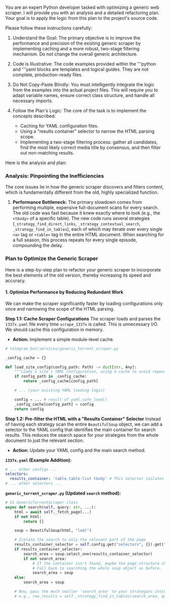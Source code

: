 You are an expert Python developer tasked with optimizing a generic web scraper. I will provide you with an analysis and a detailed refactoring plan. Your goal is to apply the logic from this plan to the project's source code.

Please follow these instructions carefully:

1. Understand the Goal: The primary objective is to improve the performance and precision of the existing generic scraper by implementing caching and a more robust, two-stage filtering mechanism. Do not change the overall generic architecture.

2. Code is Illustrative: The code examples provided within the '''python and '''yaml blocks are templates and logical guides. They are not complete, production-ready files.

3. Do Not Copy-Paste Blindly: You must intelligently integrate the logic from the examples into the actual project files. This will require you to adapt variable names, ensure correct class structure, and handle all necessary imports.

4. Follow the Plan's Logic: The core of the task is to implement the concepts described:
    - Caching for YAML configuration files.
    - Using a "results container" selector to narrow the HTML parsing scope.
    - Implementing a two-stage filtering process: gather all candidates, find the most likely correct media title by consensus, and then filter out non-matching results.

Here is the analysis and plan:

### Analysis: Pinpointing the Inefficiencies

The core issues lie in how the generic scraper discovers and filters content, which is fundamentally different from the old, highly specialized function.

1.  **Performance Bottleneck:** The primary slowdown comes from performing multiple, expensive full-document scans for every search. The old code was fast because it knew exactly where to look (e.g., the `<tbody>` of a specific table). The new code runs several strategies (`_strategy_find_direct_links`, `_strategy_contextual_search`, `_strategy_find_in_tables`), each of which may iterate over every single `<a>` tag or `<table>` tag in the entire HTML document. When searching for a full season, this process repeats for every single episode, compounding the delay.


### Plan to Optimize the Generic Scraper

Here is a step-by-step plan to refactor your generic scraper to incorporate the best elements of the old version, thereby increasing its speed and accuracy.

#### **1. Optimize Performance by Reducing Redundant Work**

We can make the scraper significantly faster by loading configurations only once and narrowing the scope of the HTML parsing.

**Step 1.1: Cache Scraper Configurations**
The scraper loads and parses the `1337x.yaml` file every time `scrape_1337x` is called. This is unnecessary I/O. We should cache this configuration in memory.

*   **Action:** Implement a simple module-level cache.

```python
# telegram_bot/services/generic_torrent_scraper.py

_config_cache = {}

def load_site_config(config_path: Path) -> dict[str, Any]:
    """Loads a site's YAML configuration, using a cache to avoid repeated file reads."""
    if config_path in _config_cache:
        return _config_cache[config_path]

    # ... (your existing YAML loading logic)

    config = ... # result of yaml.safe_load()
    _config_cache[config_path] = config
    return config
```

**Step 1.2: Pre-filter the HTML with a "Results Container" Selector**
Instead of having each strategy scan the entire `BeautifulSoup` object, we can add a selector to the YAML config that identifies the main container for search results. This reduces the search space for your strategies from the whole document to just the relevant section.

*   **Action:** Update your YAML config and the main search method.

**`1337x.yaml` (Example Addition):**
```yaml
# ... other configs ...
selectors:
  results_container: 'table.table-list tbody' # This selector isolates the table body with the results
# ... other selectors ...
```

**`generic_torrent_scraper.py` (Updated `search` method):**
```python
# In GenericTorrentScraper class
async def search(self, query: str, ...):
    html = await self._fetch_page(...)
    if not html:
        return []

    soup = BeautifulSoup(html, "lxml")

    # Isolate the search to only the relevant part of the page
    results_container_selector = self.config.get("selectors", {}).get("results_container")
    if results_container_selector:
        search_area = soup.select_one(results_container_selector)
        if not search_area:
            # If the container isn't found, maybe the page structure changed.
            # Fall back to searching the whole soup object as before.
            search_area = soup
    else:
        search_area = soup

    # Now, pass the much smaller 'search_area' to your strategies instead of 'soup'
    # e.g., raw_results = self._strategy_find_in_tables(search_area, query)
```
